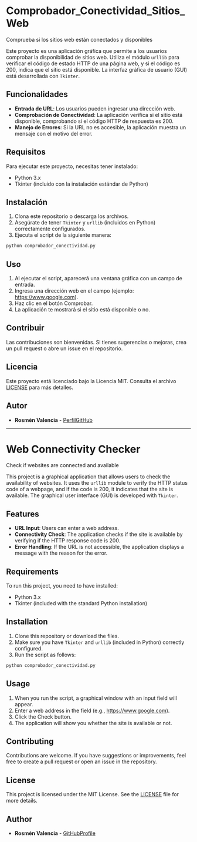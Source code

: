 # Comprobador_Conectividad_Sitios_Web
Comprueba si los sitios web están conectados y disponibles

Este proyecto es una aplicación gráfica que permite a los usuarios comprobar la disponibilidad de sitios web. Utiliza el módulo `urllib` para verificar el código de estado HTTP de una página web, y si el código es 200, indica que el sitio está disponible. La interfaz gráfica de usuario (GUI) está desarrollada con `Tkinter`.

## Funcionalidades

- **Entrada de URL**: Los usuarios pueden ingresar una dirección web.
- **Comprobación de Conectividad**: La aplicación verifica si el sitio está disponible, comprobando si el código HTTP de respuesta es 200.
- **Manejo de Errores**: Si la URL no es accesible, la aplicación muestra un mensaje con el motivo del error.

## Requisitos

Para ejecutar este proyecto, necesitas tener instalado:

- Python 3.x
- Tkinter (incluido con la instalación estándar de Python)

## Instalación

1. Clona este repositorio o descarga los archivos.
2. Asegúrate de tener `Tkinter` y `urllib` (incluidos en Python) correctamente configurados.
3. Ejecuta el script de la siguiente manera:

```bash
python comprobador_conectividad.py
```

## Uso
1. Al ejecutar el script, aparecerá una ventana gráfica con un campo de entrada.
2. Ingresa una dirección web en el campo (ejemplo: https://www.google.com).
3. Haz clic en el botón Comprobar.
4. La aplicación te mostrará si el sitio está disponible o no.

## Contribuir
Las contribuciones son bienvenidas. Si tienes sugerencias o mejoras, crea un pull request o abre un issue en el repositorio.

## Licencia
Este proyecto está licenciado bajo la Licencia MIT. Consulta el archivo [LICENSE](LICENSE) para más detalles.

## Autor

- **Rosmén Valencia** - [PerfilGitHub](https://github.com/RosmenPro)

---

# Web Connectivity Checker
Check if websites are connected and available

This project is a graphical application that allows users to check the availability of websites. It uses the `urllib` module to verify the HTTP status code of a webpage, and if the code is 200, it indicates that the site is available. The graphical user interface (GUI) is developed with `Tkinter`.

## Features

- **URL Input**: Users can enter a web address.
- **Connectivity Check**: The application checks if the site is available by verifying if the HTTP response code is 200.
- **Error Handling**: If the URL is not accessible, the application displays a message with the reason for the error.

## Requirements

To run this project, you need to have installed:

- Python 3.x
- Tkinter (included with the standard Python installation)

## Installation

1. Clone this repository or download the files.
2. Make sure you have `Tkinter` and `urllib` (included in Python) correctly configured.
3. Run the script as follows:

```bash
python comprobador_conectividad.py
```

## Usage
1. When you run the script, a graphical window with an input field will appear.
2. Enter a web address in the field (e.g., https://www.google.com).
3. Click the Check button.
4. The application will show you whether the site is available or not.

## Contributing
Contributions are welcome. If you have suggestions or improvements, feel free to create a pull request or open an issue in the repository.

## License

This project is licensed under the MIT License. See the [LICENSE](LICENSE) file for more details.

## Author

- **Rosmén Valencia** - [GitHubProfile](https://github.com/RosmenPro)


